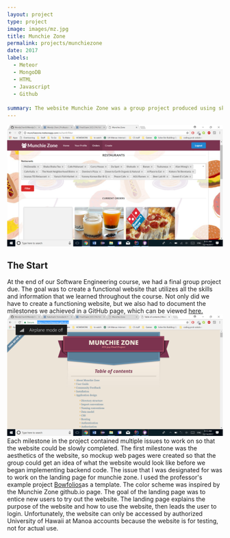 ```yaml
---
layout: project
type: project
image: images/mz.jpg
title: Munchie Zone
permalink: projects/munchiezone
date: 2017
labels:
  - Meteor
  - MongoDB
  - HTML
  - Javascript
  - Github
  
summary: The website Munchie Zone was a group project produced using skills learned in the Software Engineering course, including Meteor, MongoDB, Javascript, and HTML.
---
```


<div class="ui medium floated image">
<img src="../images/mz.png">
</div>

## The Start

At the end of our Software Engineering course, we had a final group project due. The goal was to create a functional website that utilizes all the skills and information that we learned throughout the course. Not only did we have to create a functioning website, but we also had to document the milestones we achieved in a GitHub page, which can be viewed <a href="https://munchiezone.github.io/">here.</a>
<img class = "ui medium floated image" src="../images/mz1.png"> 
Each milestone in the project contained multiple issues to work on so that the website could be slowly completed. The first milestone was the aesthetics of the website, so mockup web pages were created so that the group could get an idea of what the website would look like before we began implementing backend code. 
The issue that I was designated for was to work on the landing page for munchie zone. I used the professor's example project <a href="https://bowfolios.github.io/">Bowfolios</a>as a template. The color scheme was inspired by the Munchie Zone github.io page. The goal of the landing page was to entice new users to try out the website. The landing page explains the purpose of the website and how to use the website, then leads the user to login. Unfortunately, the website can only be accessed by authorized University of Hawaii at Manoa accounts because the website is for testing, not for actual use.